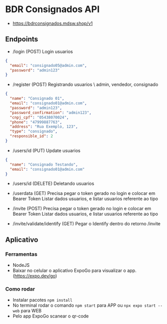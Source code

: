# BDR Consignados API

- https://bdrconsignados.mdsw.shop/v1

## Endpoints

- /login (POST)
  Login usuarios

```JSON
{
  "email": "consignado05@admin.com",
  "password": "admin123"
}

```

- /register (POST)
  Registrando usuarios \ admin, vendedor, consignado

```JSON
{
  "name": "Consignado 01",
  "email": "consignado01@admin.com",
  "password": "admin123",
  "password_confirmation": "admin123",
  "cnpj_cpf": "05438070024",
  "phone": "47999887763",
  "address": "Rua Exemplo, 123",
  "type": "consignado",
  "responsible_id": 2
}

```

- /users/id (PUT)
  Update usuarios

```JSON
{
  "name": "Consignado Testando",
  "email": "consignado01@admin.com"
}
```

- /users/id (DELETE)
  Deletando usuarios

- /userdata (GET) Precisa pegar o token gerado no login e colocar em Bearer Token
  Listar dados usuarios, e listar usuarios referente ao tipo

- /invite (POST) Precisa pegar o token gerado no login e colocar em Bearer Token
  Listar dados usuarios, e listar usuarios referente ao tipo

- /invite/validate/identify (GET) Pegar o Identify dentro do retorno /invite

## Aplicativo

### Ferramentas

- NodeJS
- Baixar no celular o aplicativo ExpoGo para visualizar o app. (https://expo.dev/go)

### Como rodar

- Instalar pacotes `npm install`
- No terminal rodar o comando `npm start` para APP ou `npx expo start --web` para WEB
- Pelo app ExpoGo scanear o qr-code

